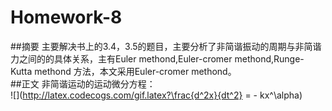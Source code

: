 # Homework-8  
##摘要
主要解决书上的3.4，3.5的题目，主要分析了非简谐振动的周期与非简谐力之间的的具体关系，主有Euler methond,Euler-cromer methond,Runge-Kutta methond
方法，本文采用Euler-cromer methond。  
##正文
非简谐运动的运动微分方程：  
![](http://latex.codecogs.com/gif.latex?\frac{d^2x}{dt^2} = - kx^\alpha)
